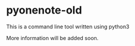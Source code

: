 # pyonenote-old
This is a command line tool written using python3 

More information will be added soon.
